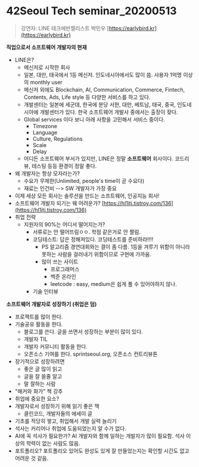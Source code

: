 # 42Seoul Tech seminar\_20200513

> 강연자: LINE 테크에반젤리스트 박민우 [https://earlybird.kr](https://earlybird.kr)

**직업으로서 소프트웨어 개발자의 현재**

* LINE은?
  * 메신저로 시작한 회사
  * 일본, 대만, 태국에서 1등 메신저. 인도네시아에서도 많이 씀. 사용자 1억명 이상의 monthly user
  * 메신저 외에도 Blockchain, AI, Communication, Commerce, Fintech, Contents, Ads, Life style 등 다양한 서비스를 하고 있다.
  * 개발센터는 일본에 세군데, 한국에 분당 서현, 대만, 베트남, 태국, 중국, 인도네시아에 개발센터가 있다. 한국 소프트웨어 개발사 중에서는 출장이 잦다.
  * Global services 이다 보니 아래 사항을 고민해서 서비스 중이다.
    * Timezone
    * Language
    * Culture, Regulations
    * Scale
    * Delay
  * 어디든 소프트웨어 부서가 있지만, LINE은 정말 **소프트웨어** 회사이다. 코드리뷰, 테스팅 등등 환경이 정말 좋다.
* 왜 개발자는 항상 모자라는가?
  * 수요가 무제한\(Unlimited, people's time이 곧 수요다\)
  * 재료는 인건비 --&gt; SW 개발자가 가장 중요
* 이제 세상 모든 회사는 솔루션을 만드는 소프트웨어, 인공지능 회사!
* 소프트웨어 개발자 되기는 웨 어려운가? [https://hl1itj.tistroy.com/136](https://hl1itj.tistroy.com/136)
* 취업 전략
  * 지원자의 90%는 어디서 떨어지는가?
    * 서류로는 안 떨어뜨림ㅇㅇ. 학점 같은거로 안 짤림.
    * 코딩테스트: 답은 정해져있다. 코딩테스트를 준비하라!!!!
      * PS 알고리즘 경연대회와는 결이 좀 다름. 1등을 겨루기 위함이 아니라 못하는 사람을 걸러내기 위함이므로 구현에 가까움.
      * 많이 쓰는 사이트
        * 프로그래머스
        * 백준 온라인
        * leetcode : easy, medium은 쉽게 풀 수 있어야하지 않나.
    * 기술 인터뷰

**소프트웨어 개발자로 성장하기 \(취업은 덤\)**

* 프로젝트를 많이 한다.
* 기술공유 활동을 한다.
  * 블로그를 쓴다. 글을 쓰면서 성장하는 부분이 많이 있다.
  * 개발자 TIL
  * 개발자 커뮤니티 활동을 한다.
  * 오픈소스 기여를 한다. sprintseoul.org, 오픈소스 컨트리뷰톤
* 장기적으로 성장하려면
  * 좋은 글 많이 읽고
  * 글을 잘 쓸줄 알고
  * 말 잘하는 사람
* "해커와 화가" 책 강추
* 취업에 중요한 요소?
* 개발자로서 성장하기 위해 읽기 좋은 책
  * 클린코드, 개발자들의 에세이 글
* 기초를 적당히 쌓고, 취업해서 개발 실력 늘리기
* 석사는 커리어나 취업에 도움되었는지 알 수가 없다.
* AI에 꼭 석사가 필요한가? AI 개발자와 함께 일하는 개발자가 많이 필요함. 석사 이상의 학력이 없는 사람도 많음.
* 포트폴리오? 포트폴리오 있어도 완성도 있게 잘 만들었는지는 확인할 시간도 없고 어려운 것 같음.

